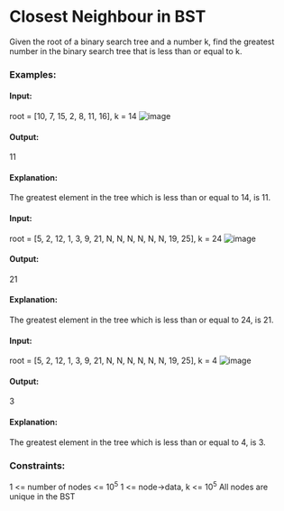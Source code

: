 # Closest Neighbour in BST
Given the root of a binary search tree and a number k, find the greatest number in the binary search tree that is less than or equal to k.

### Examples:
#### Input:
root = [10, 7, 15, 2, 8, 11, 16], k = 14
![image](https://github.com/user-attachments/assets/8716fad8-f302-4fc5-99b8-c93449a50088)
#### Output: 
11
#### Explanation: 
The greatest element in the tree which is less than or equal to 14, is 11.

#### Input: 
root = [5, 2, 12, 1, 3, 9, 21, N, N, N, N, N, N, 19, 25], k = 24
![image](https://github.com/user-attachments/assets/d6aa0acc-7548-4db3-a2ee-b39729c61b6d)
#### Output:
21
#### Explanation: 
The greatest element in the tree which is less than or equal to 24, is 21. 
 
#### Input:
root = [5, 2, 12, 1, 3, 9, 21, N, N, N, N, N, N, 19, 25], k = 4
![image](https://github.com/user-attachments/assets/29580e02-ab29-4659-960c-7c5e0018ecbf)
#### Output:
3
#### Explanation: 
The greatest element in the tree which is less than or equal to 4, is 3.

### Constraints:
1 <= number of nodes <= $`10^5`$
1 <= node->data, k <= $`10^5`$
All nodes are unique in the BST
